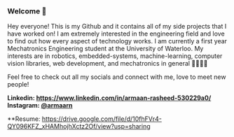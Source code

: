 ### Welcome 👋

Hey everyone! This is my Github and it contains all of my side projects that I have worked on! I am extremely interested in the engineering field and love to find out how every aspect of technology works. I am currently a first year Mechatronics Engineering student at the University of Waterloo. My interests are in robotics, embedded-systems, machine-learning, computer vision libraries, web development, and mechatronics in general 🤖🤖🤖🤖

Feel free to check out all my socials and connect with me, love to meet new people!

**Linkedin: https://www.linkedin.com/in/armaan-rasheed-530229a0/**  
**Instagram: [@armaarn](https://www.instagram.com/armaarn/)**
 
**Resume: https://drive.google.com/file/d/10fhFVr4-QY096KFZ_xHAMhojhXctz2Of/view?usp=sharing




<!--
**armaan2804/armaan2804** is a ✨ _special_ ✨ repository because its `README.md` (this file) appears on your GitHub profile.

Here are some ideas to get you started:

- 🔭 I’m currently working on ...
- 🌱 I’m currently learning ...
- 👯 I’m looking to collaborate on ...
- 🤔 I’m looking for help with ...
- 💬 Ask me about ...
- 📫 How to reach me: ...
- 😄 Pronouns: ...
- ⚡ Fun fact: ...
-->
